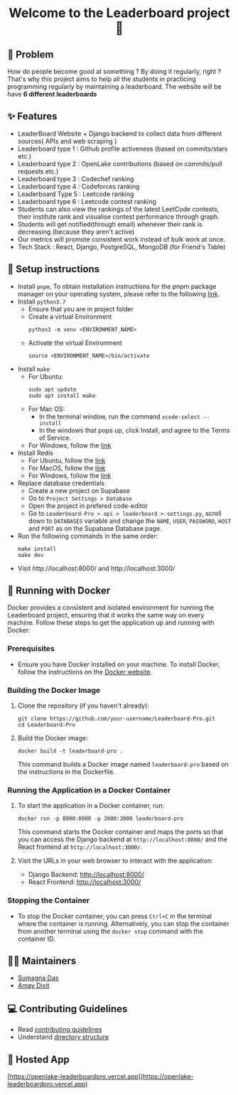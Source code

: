 <h1 align="center">Welcome to the Leaderboard project 👋</h1>

## 🤔 Problem
How do people become good at something ? By doing it regularly, right ? That's why this project aims to help all the students in practicing programming regularly by maintaining a leaderboard. The website will be have **6 different leaderboards**

## ✨ Features
- LeaderBoard Website + Django backend to collect data from different sources( APIs and web scraping )
- Leaderboard type 1 : Github profile activeness (based on commits/stars etc.)
- Leaderboard type 2 : OpenLake contributions (based on commits/pull requests etc.)
- Leaderboard type 3 : Codechef ranking
- Leaderboard type 4 : Codeforces ranking
- Leaderboard Type 5 : Leetcode ranking
- Leaderboard type 6 : Leetcode contest ranking
- Students can also view the rankings of the latest LeetCode contests, their institute rank and visualise contest performance through graph.
- Students will get notified(through email) whenever their rank is decreasing (because they aren't active)
- Our metrics will promote consistent work instead of bulk work at once.
- Tech Stack : React, Django, PostgreSQL, MongoDB (for Friend's Table)

## 📝 Setup instructions
- Install `pnpm`, To obtain installation instructions for the pnpm package manager on your operating system, please refer to the following [link](https://pnpm.io/installation).
- Install `python3.7`
    - Ensure that you are in project folder
    - Create a virtual Environment
        ```
        python3 -m venv <ENVIRONMENT_NAME>
        ```
    - Activate the virtual Environment
        ```
        source <ENVIRONMENT_NAME>/bin/activate
        ```
- Install `make`
    - For Ubuntu:
        ```
        sudo apt update
        sudo apt install make
        ```
    - For Mac OS:
        - In the terminal window, run the command ```xcode-select --install```
        - In the windows that pops up, click Install, and agree to the Terms of Service.
    - For Windows, follow the [link](https://linuxhint.com/install-use-make-windows/)
- Install Redis 
    - For Ubuntu, follow the [link](https://redis.io/docs/install/install-redis/install-redis-on-linux/)
    - For MacOS, follow the [link](https://redis.io/docs/install/install-redis/install-redis-on-mac-os/)
    - For Windows, follow the [link](https://redis.io/docs/install/install-redis/install-redis-on-windows/)
- Replace database credentials
    - Create a new project on Supabase
    - Go to `Project Settings > Database`
    - Open the project in prefered code-editor
    - Go to `Leaderboard-Pro > api > leaderboard > settings.py`, scroll down to `DATABASES` variable and change the `NAME`, `USER`, `PASSWORD`, `HOST` and `PORT` as on the Supabase Database page. 
- Run the following commands in the same order:
    ```
    make install
    make dev
    ```
- Visit http://localhost:8000/ and http://localhost:3000/

## 🐳 Running with Docker

Docker provides a consistent and isolated environment for running the Leaderboard project, ensuring that it works the same way on every machine. Follow these steps to get the application up and running with Docker:

### Prerequisites
- Ensure you have Docker installed on your machine. To install Docker, follow the instructions on the [Docker website](https://docs.docker.com/get-docker/).

### Building the Docker Image
1. Clone the repository (if you haven't already):
    ```
    git clone https://github.com/your-username/Leaderboard-Pro.git
    cd Leaderboard-Pro
    ```

2. Build the Docker image:
    ```
    docker build -t leaderboard-pro .
    ```

   This command builds a Docker image named `leaderboard-pro` based on the instructions in the Dockerfile.

### Running the Application in a Docker Container
1. To start the application in a Docker container, run:
    ```
    docker run -p 8000:8000 -p 3000:3000 leaderboard-pro
    ```

   This command starts the Docker container and maps the ports so that you can access the Django backend at `http://localhost:8000/` and the React frontend at `http://localhost:3000/`.

2. Visit the URLs in your web browser to interact with the application:
    - Django Backend: [http://localhost:8000/](http://localhost:8000/)
    - React Frontend: [http://localhost:3000/](http://localhost:3000/)

### Stopping the Container
- To stop the Docker container, you can press `Ctrl+C` in the terminal where the container is running. Alternatively, you can stop the container from another terminal using the `docker stop` command with the container ID.


## 🧑‍💻 Maintainers
- [Sumagna Das](https://github.com/sumagnadas)
- [Amay Dixit](https://github.com/amaydixit11)

## 💻 Contributing Guidelines
- Read [contributing guidelines](https://github.com/OpenLake/Leaderboard-Pro/blob/main/.github/CONTRIBUTING.md)
- Understand [directory structure](https://github.com/OpenLake/Leaderboard-Pro/blob/main/.github/DIRECTORY.md)

## 👀 Hosted App
[https://openlake-leaderboardpro.vercel.app](https://openlake-leaderboardpro.vercel.app)
